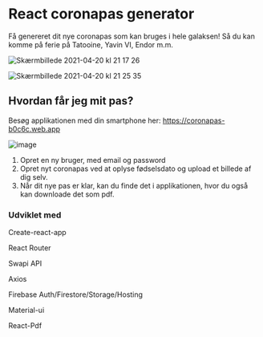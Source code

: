 # React coronapas generator

Få genereret dit nye coronapas som kan bruges i hele galaksen! Så du kan komme på ferie på Tatooine, Yavin VI, Endor m.m.

![Skærmbillede 2021-04-20 kl  21 17 26](https://user-images.githubusercontent.com/57637214/115451709-d4a0ee80-a21d-11eb-9e03-ecf56b982b30.png)

![Skærmbillede 2021-04-20 kl  21 25 35](https://user-images.githubusercontent.com/57637214/115452658-fe0e4a00-a21e-11eb-95ca-66bc98ff615a.png)



## Hvordan får jeg mit pas?

Besøg applikationen med din smartphone her: https://coronapas-b0c6c.web.app

![image](https://user-images.githubusercontent.com/57637214/115185276-ce0c5d00-a0df-11eb-8e36-d39ef86d6331.png)



1. Opret en ny bruger, med email og password
2. Opret nyt coronapas ved at oplyse fødselsdato og upload et billede af dig selv.
3. Når dit nye pas er klar, kan du finde det i applikationen, hvor du også kan downloade det som pdf.

### Udviklet med

Create-react-app

React Router

Swapi API

Axios

Firebase Auth/Firestore/Storage/Hosting

Material-ui

React-Pdf


